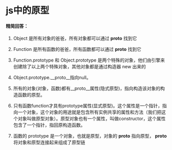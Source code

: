 # js中的原型

#### 精简回答：

1. Object 是所有对象的爸爸，所有对象都可以通过 __proto__ 找到它

2. Function 是所有函数的爸爸，所有函数都可以通过 __proto__ 找到它

3. Function.prototype 和 Object.prototype 是两个特殊的对象，他们由引擎来创建除了以上两个特殊对象，其他对象都是通过构造器 new 出来的

4. Object.prototype.__proto__指向null。

5. 所有的对象(对象，函数)都有__proto__属性(隐式原型)，指向构造该对象的构造函数的原型。

6. 只有函数function才具有prototype属性(显式原型)。这个属性是一个指针，指向一个对象，这个对象的用途就是包含所有实例共享的属性和方法（我们把这个对象叫做原型对象）。原型对象也有一个属性，叫做constructor，这个属性包含了一个指针，指回原构造函数。

7. 函数的 prototype 是一个对象，也就是原型，对象的 __proto__ 指向原型， __proto__ 将对象和原型连接起来组成了原型链